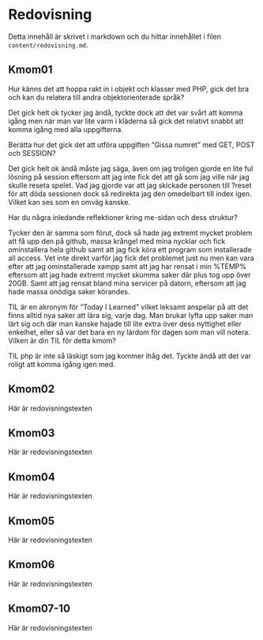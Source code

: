 ---
---
Redovisning
=========================

Detta innehåll är skrivet i markdown och du hittar innehållet i filen `content/redovisning.md`.



Kmom01
-------------------------

Hur känns det att hoppa rakt in i objekt och klasser med PHP, gick det bra och kan du relatera till andra objektorienterade språk?

Det gick helt ok tycker jag ändå, tyckte dock att det var svårt att komma igång men när man var lite varm i kläderna så gick det relativt snabbt att komma igång med alla uppgifterna.

Berätta hur det gick det att utföra uppgiften “Gissa numret” med GET, POST och SESSION?

Det gick helt ok ändå måste jag säga, även om jag troligen gjorde en lite ful lösning på session eftersom att jag inte fick det att gå som jag ville när jag skulle reseta spelet. Vad jag gjorde var att jag skickade personen till ?reset för att döda sessionen dock så redirekta jag den omedelbart till index igen. Vilket kan ses som en omväg kanske.

Har du några inledande reflektioner kring me-sidan och dess struktur?

Tycker den är samma som förut, dock så hade jag extremt mycket problem att få upp den på github, massa krångel med mina nycklar och fick ominstallera hela github samt att jag fick köra ett program som installerade all access. Vet inte direkt varför jag fick det problemet just nu men kan vara efter att jag ominstallerade xampp samt att jag har rensat i min %TEMP% eftersom att jag hade extremt mycket skumma saker där plus tog upp över 20GB. Samt att jag rensat bland mina servicer på datorn, eftersom att jag hade massa onödiga saker körandes.

TIL är en akronym för “Today I Learned” vilket leksamt anspelar på att det finns alltid nya saker att lära sig, varje dag. Man brukar lyfta upp saker man lärt sig och där man kanske hajade till lite extra över dess nyttighet eller enkelhet, eller så var det bara en ny lärdom för dagen som man vill notera.
Vilken är din TIL för detta kmom?

TIL php är inte så läskigt som jag kommer ihåg det. Tyckte ändå att det var roligt att komma igång igen med.


Kmom02
-------------------------

Här är redovisningstexten



Kmom03
-------------------------

Här är redovisningstexten



Kmom04
-------------------------

Här är redovisningstexten



Kmom05
-------------------------

Här är redovisningstexten



Kmom06
-------------------------

Här är redovisningstexten



Kmom07-10
-------------------------

Här är redovisningstexten
